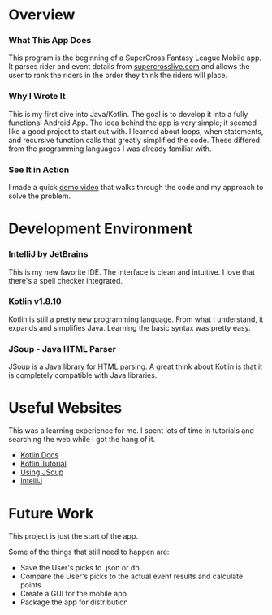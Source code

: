 # Overview
### What This App Does
This program is the beginning of a SuperCross Fantasy League Mobile app. It parses rider and event details from [supercrosslive.com](http://supercrosslive.com)
and allows the user to rank the riders in the order they think the riders will place.

### Why I Wrote It
This is my first dive into Java/Kotlin. The goal is to develop it into a fully functional Android App. The idea behind the app is very simple; it seemed like
a good project to start out with. I learned about loops, when statements, and recursive function calls that greatly simplified the code. These differed from the
programming languages I was already familiar with.

### See It in Action
I made a quick [demo video](https://cdnapisec.kaltura.com/index.php/extwidget/preview/partner_id/1157612/uiconf_id/42438192/entry_id/1_mdimiiga/embed/dynamic) that walks through the code and my approach to solve the problem. 

# Development Environment
### IntelliJ by JetBrains
This is my new favorite IDE. The interface is clean and intuitive. I love that there's a spell checker integrated.

### Kotlin v1.8.10
Kotlin is still a pretty new programming language. From what I understand, it expands and simplifies Java.
Learning the basic syntax was pretty easy.

### JSoup - Java HTML Parser
JSoup is a Java library for HTML parsing. A great think about Kotlin is that it is completely compatible with Java libraries.

# Useful Websites
This was a learning experience for me. I spent lots of time in tutorials and searching the web while I got the hang of it.
- [Kotlin Docs](https://kotlinlang.org/docs/home.html)
- [Kotlin Tutorial](https://www.programiz.com/kotlin-programming)
- [Using JSoup](https://thetechstack.net/using-jsoup-with-kotlin-to-scrape-wiki-pages/)
- [IntelliJ](https://www.jetbrains.com/idea/)

# Future Work
This project is just the start of the app.

Some of the things that still need to happen are:
- Save the User's picks to .json or db
- Compare the User's picks to the actual event results and calculate points
- Create a GUI for the mobile app
- Package the app for distribution